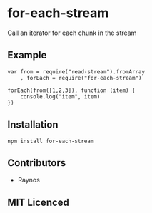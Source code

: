 # for-each-stream

Call an iterator for each chunk in the stream

## Example

```
var from = require("read-stream").fromArray
    , forEach = require("for-each-stream")

forEach(from([1,2,3]), function (item) {
    console.log("item", item)
})
```

## Installation

`npm install for-each-stream`

## Contributors

 - Raynos

## MIT Licenced
